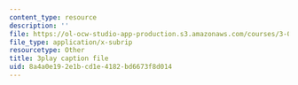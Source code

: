 ```yaml
---
content_type: resource
description: ''
file: https://ol-ocw-studio-app-production.s3.amazonaws.com/courses/3-091sc-introduction-to-solid-state-chemistry-fall-2010/8a4a0e192e1bcd1e4182bd6673f8d014_IKJJ1SiMbjg.srt
file_type: application/x-subrip
resourcetype: Other
title: 3play caption file
uid: 8a4a0e19-2e1b-cd1e-4182-bd6673f8d014
---
```

